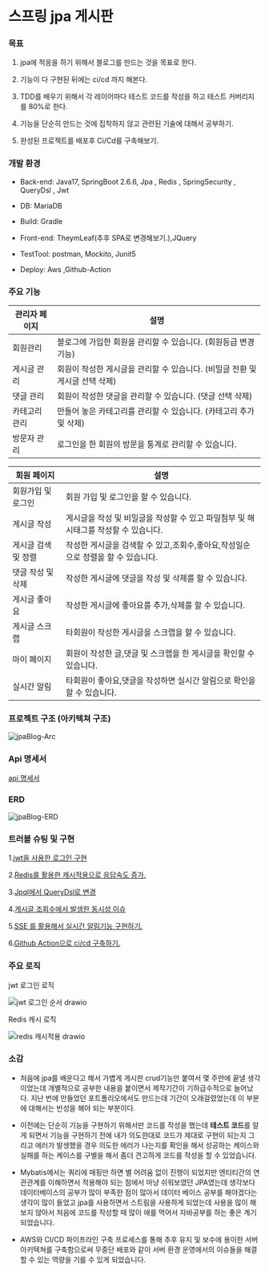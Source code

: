 # 스프링 jpa 게시판

### 목표
 
  1. jpa에 적응을 하기 위해서 블로그를 만드는 것을 목표로 한다. 

  2. 기능이 다 구현된 뒤에는 ci/cd 까지 해본다.

  3. TDD를 배우기 위해서 각 레이어마다 테스트 코드를 작성을 하고 테스트 커버리지를 80%로 한다.

  4. 기능을 단순히 만드는 것에 집착하지 않고 관련된 기술에 대해서 공부하기.

  5. 완성된 프로젝트를 배포후 Ci/Cd를 구축해보기.


### 개발 환경

- Back-end: Java17, SpringBoot 2.6.6, Jpa , Redis , SpringSecurity , QueryDsl , Jwt

- DB: MariaDB

- Build: Gradle

- Front-end: TheymLeaf(추후 SPA로 변경해보기.),JQuery 

- TestTool: postman, Mockito, Junit5

- Deploy: Aws ,Github-Action

### 주요 기능

| 관리자 페이지 | 설명                                            |
|---------|-----------------------------------------------|
| 회원관리    | 블로그에 가입한 회원을  관리할 수 있습니다. (회원등급 변경기능)         |
| 게시글 관리  | 회원이 작성한 게시글을 관리할 수 있습니다. (비밀글 전환 및 게시글 선택 삭제) |
| 댓글 관리   | 회원이 작성한 댓글을 관리할 수 있습니다. (댓글 선택 삭제)            |
| 카테고리 관리 | 만들어 놓은 카테고리를 관리할 수 있습니다. (카테고리 추가 및 삭제)       |
| 방문자 관리  | 로그인을 한 회원의 방문을 통계로 관리할 수 있습니다.                |

| 회원 페이지      | 설명                                               |
|-------------|--------------------------------------------------|
| 회원가입 및 로그인  | 회원 가입 및 로그인을 할 수 있습니다.                           |
| 게시글 작성      | 게시글을 작성 및 비밀글을 작성할 수 있고 파일첨부 및 해시태그를 작성할 수 있습니다. |
| 게시글 검색 및 정렬 | 작성한 게시글을 검색할 수 있고,조회수,좋아요,작성일순으로 정렬을 할 수 있습니다.   |
| 댓글 작성 및 삭제  | 작성한 게시글에 댓글을 작성 및 삭제를 할 수 있습니다.                  |
| 게시글 좋아요     | 작성한 게시글에 좋아요를 추가,삭제를 할 수 있습니다.                   |
| 게시글 스크랩     | 타회원이 작성한 게시글을 스크랩을 할 수 있습니다.                     |
| 마이 페이지      | 회원이 작성한 글,댓글 및 스크랩을 한 게시글을 확인할 수 있습니다.           |
| 실시간 알림      | 타회원이 좋아요,댓글을 작성하면 실시간 알림으로 확인을 할 수 있습니다.         |

### 프로젝트 구조 (아키텍쳐 구조)

![jpaBlog-Arc](https://github.com/well0924/jpapractice/assets/89343159/a5d6ebe6-3644-4417-ada8-8eac46058204)

### Api 명세서

[api 명세서](https://documenter.getpostman.com/view/18344373/2s93JqRQ1U)

### ERD

![jpaBlog-ERD](https://github.com/well0924/jpapractice/assets/89343159/9bb94c5a-b603-41a7-9d8f-58f979655188)


### 트러블 슈팅 및 구현 

1.[jwt을 사용한 로그인 구현](https://www.notion.so/Jwt-e70c536c4bf7414a97ab928b28760d8d)

2.[Redis를 활용한 캐시적용으로 응답속도 증가.](https://www.notion.so/Redis-0fd3ad8e6b1f457097bfd59a9b09fab5)

3.[Jpql에서 QueryDsl로 변경](https://www.notion.so/Jpql-QueryDsl-481d9f34d9244eb791e005ecc1e92a38)

4.[게시글 조회수에서 발생한 동시성 이슈](https://www.notion.so/2d0c6ea066ff43cbae599b361651f370)

5.[SSE 를 활용해서 실시간 알림기능 구현하기.](https://www.notion.so/SSE-fd3abb3cc8b34aaf8f34046177da0637)

6.[Github Action으로 ci/cd 구축하기.]()

### 주요 로직

jwt 로그인 로직

![jwt 로그인 순서 drawio](https://github.com/well0924/jpapractice/assets/89343159/4ed2d159-0afd-48ea-a77b-6f578b810e4d)


Redis 캐시 로직

![redis 캐시적용 drawio](https://github.com/well0924/jpapractice/assets/89343159/00bbb763-0385-42dc-bb6d-cf24d5ec10a4)

### 소감

- 처음에 jpa를 배운다고 해서 가볍게 게시판 crud기능만 붙여서 몇 주만에 끝낼 생각이었는데 개별적으로 
  공부한 내용을 붙이면서 제작기간이 기하급수적으로 늘어났다. 지난 번에 만들었던 포트폴리오에서도 만드는데 
  기간이 오래걸렸었는데 이 부분에 대해서는 반성을 해야 되는 부분이다.


- 이전에는 단순히 기능을 구현하기 위해서만 코드를 작성을 했는데 **테스트 코드**를 알게 되면서 
  기능을 구현하기 전에 내가 의도한대로 코드가 제대로 구현이 되는지 그리고 에러가 발생했을 경우 
  의도한 에러가 나는지를 확인을 해서 성공하는 케이스와 실패를 하는 케이스를 구별을 해서 좀더 
  견고하게 코드를 작성을 할 수 있었습니다.


- Mybatis에서는 쿼리에 매핑만 하면 별 어려움 없이 진행이 되었지만 엔티티간의 연관관계를 이해하면서 
  적용해야 되는 점에서 마냥 쉬워보였던 JPA였는데 생각보다 데이터베이스의 공부가 많이 부족한 점이 많아서 
  데이터 베이스 공부를 해야겠다는 생각이 많이 들었고 jpa를 사용하면서 스트림을 사용하게 되었는데 사용을 
  많이 해보지 않아서 처음에 코드를 작성할 때 많이 애를 먹어서 자바공부를 하는 좋은 계기 되었습니다.


- AWS와 CI/CD 파이프라인 구축 프로세스를 통해 추후 유지 및 보수에 용이한 서버 아키텍쳐를 구축함으로써 
  무중단 배포와 같이 서버 환경 운영에서의 이슈들을 해결할 수 있는 역량을 기를 수 있게 되었습니다.